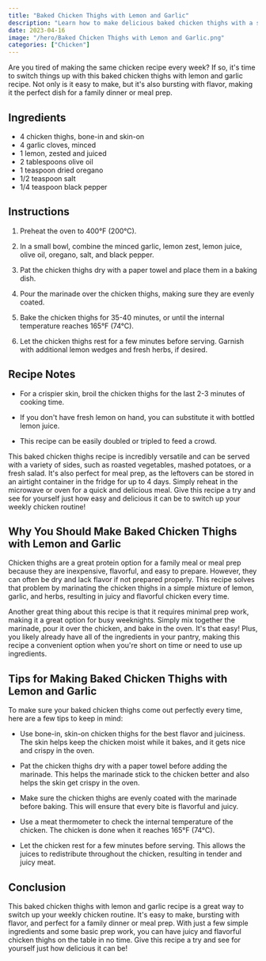 ```yaml
---
title: "Baked Chicken Thighs with Lemon and Garlic"
description: "Learn how to make delicious baked chicken thighs with a simple lemon and garlic marinade. This recipe is easy to follow and perfect for a family dinner or meal prep."
date: 2023-04-16
image: "/hero/Baked Chicken Thighs with Lemon and Garlic.png"
categories: ["Chicken"]
---
```


Are you tired of making the same chicken recipe every week? If so, it's time to switch things up with this baked chicken thighs with lemon and garlic recipe. Not only is it easy to make, but it's also bursting with flavor, making it the perfect dish for a family dinner or meal prep.

## Ingredients

- 4 chicken thighs, bone-in and skin-on
- 4 garlic cloves, minced
- 1 lemon, zested and juiced
- 2 tablespoons olive oil
- 1 teaspoon dried oregano
- 1/2 teaspoon salt
- 1/4 teaspoon black pepper

## Instructions

1.  Preheat the oven to 400°F (200°C).

2.  In a small bowl, combine the minced garlic, lemon zest, lemon juice, olive oil, oregano, salt, and black pepper.

3.  Pat the chicken thighs dry with a paper towel and place them in a baking dish.

4.  Pour the marinade over the chicken thighs, making sure they are evenly coated.

5.  Bake the chicken thighs for 35-40 minutes, or until the internal temperature reaches 165°F (74°C).

6.  Let the chicken thighs rest for a few minutes before serving. Garnish with additional lemon wedges and fresh herbs, if desired.

## Recipe Notes

- For a crispier skin, broil the chicken thighs for the last 2-3 minutes of cooking time.

- If you don't have fresh lemon on hand, you can substitute it with bottled lemon juice.

- This recipe can be easily doubled or tripled to feed a crowd.

This baked chicken thighs recipe is incredibly versatile and can be served with a variety of sides, such as roasted vegetables, mashed potatoes, or a fresh salad. It's also perfect for meal prep, as the leftovers can be stored in an airtight container in the fridge for up to 4 days. Simply reheat in the microwave or oven for a quick and delicious meal. Give this recipe a try and see for yourself just how easy and delicious it can be to switch up your weekly chicken routine!

## Why You Should Make Baked Chicken Thighs with Lemon and Garlic

Chicken thighs are a great protein option for a family meal or meal prep because they are inexpensive, flavorful, and easy to prepare. However, they can often be dry and lack flavor if not prepared properly. This recipe solves that problem by marinating the chicken thighs in a simple mixture of lemon, garlic, and herbs, resulting in juicy and flavorful chicken every time.

Another great thing about this recipe is that it requires minimal prep work, making it a great option for busy weeknights. Simply mix together the marinade, pour it over the chicken, and bake in the oven. It's that easy! Plus, you likely already have all of the ingredients in your pantry, making this recipe a convenient option when you're short on time or need to use up ingredients.

## Tips for Making Baked Chicken Thighs with Lemon and Garlic

To make sure your baked chicken thighs come out perfectly every time, here are a few tips to keep in mind:

- Use bone-in, skin-on chicken thighs for the best flavor and juiciness. The skin helps keep the chicken moist while it bakes, and it gets nice and crispy in the oven.

- Pat the chicken thighs dry with a paper towel before adding the marinade. This helps the marinade stick to the chicken better and also helps the skin get crispy in the oven.

- Make sure the chicken thighs are evenly coated with the marinade before baking. This will ensure that every bite is flavorful and juicy.

- Use a meat thermometer to check the internal temperature of the chicken. The chicken is done when it reaches 165°F (74°C).

- Let the chicken rest for a few minutes before serving. This allows the juices to redistribute throughout the chicken, resulting in tender and juicy meat.

## Conclusion

This baked chicken thighs with lemon and garlic recipe is a great way to switch up your weekly chicken routine. It's easy to make, bursting with flavor, and perfect for a family dinner or meal prep. With just a few simple ingredients and some basic prep work, you can have juicy and flavorful chicken thighs on the table in no time. Give this recipe a try and see for yourself just how delicious it can be!
